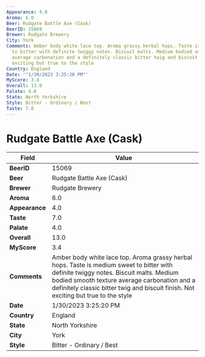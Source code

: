 ```yaml
---
Appearance: 4.0
Aroma: 6.0
Beer: Rudgate Battle Axe (Cask)
BeerID: 15069
Brewer: Rudgate Brewery
City: York
Comments: Amber body white lace top. Aroma grassy herbal hops. Taste is medium sweet
  to bitter with definite twiggy notes. Biscuit malts. Medium bodied smooth texture
  average carbonation and a definitely classic bitter twig and biscuit finish. Not
  exciting but true to the style
Country: England
Date: '"1/30/2023 3:25:20 PM"'
MyScore: 3.4
Overall: 13.0
Palate: 4.0
State: North Yorkshire
Style: Bitter - Ordinary / Best
Taste: 7.0
---
```


# Rudgate Battle Axe (Cask)

| Field         | Value |
|---------------|-------|
| **BeerID** | 15069 |
| **Beer** | Rudgate Battle Axe (Cask) |
| **Brewer** | Rudgate Brewery |
| **Aroma** | 6.0 |
| **Appearance** | 4.0 |
| **Taste** | 7.0 |
| **Palate** | 4.0 |
| **Overall** | 13.0 |
| **MyScore** | 3.4 |
| **Comments** | Amber body white lace top. Aroma grassy herbal hops. Taste is medium sweet to bitter with definite twiggy notes. Biscuit malts. Medium bodied smooth texture average carbonation and a definitely classic bitter twig and biscuit finish. Not exciting but true to the style |
| **Date** | 1/30/2023 3:25:20 PM |
| **Country** | England |
| **State** | North Yorkshire |
| **City** | York |
| **Style** | Bitter - Ordinary / Best |
